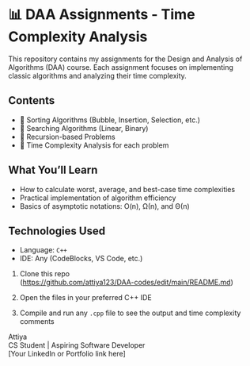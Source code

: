 # 📊 DAA Assignments - Time Complexity Analysis

This repository contains my assignments for the Design and Analysis of Algorithms (DAA) course. Each assignment focuses on implementing classic algorithms and analyzing their time complexity.

##  Contents

- 📌 Sorting Algorithms (Bubble, Insertion, Selection, etc.)
- 📌 Searching Algorithms (Linear, Binary)
- 📌 Recursion-based Problems
- 📌 Time Complexity Analysis for each problem

##  What You’ll Learn

- How to calculate worst, average, and best-case time complexities  
- Practical implementation of algorithm efficiency  
- Basics of asymptotic notations: O(n), Ω(n), and Θ(n)  

##  Technologies Used

- Language: `C++`
- IDE: Any (CodeBlocks, VS Code, etc.)


1. Clone this repo  
(https://github.com/attiya123/DAA-codes/edit/main/README.md)

3. Open the files in your preferred C++ IDE
4. Compile and run any `.cpp` file to see the output and time complexity comments


Attiya  
CS Student | Aspiring Software Developer  
[Your LinkedIn or Portfolio link here]
